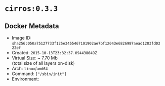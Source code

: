 # `cirros:0.3.3`

## Docker Metadata

- Image ID: `sha256:050a75127733f125e3455467101902ae7bf12043e6826987aead1203fd0322ef`
- Created: `2015-10-13T23:32:37.094438049Z`
- Virtual Size: ~ 7.70 Mb  
  (total size of all layers on-disk)
- Arch: `linux`/`amd64`
- Command: `["/sbin/init"]`
- Environment:
